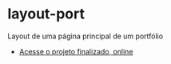 # layout-port
 Layout de uma página principal de um portfólio



- [Acesse o projeto finalizado, online]()
